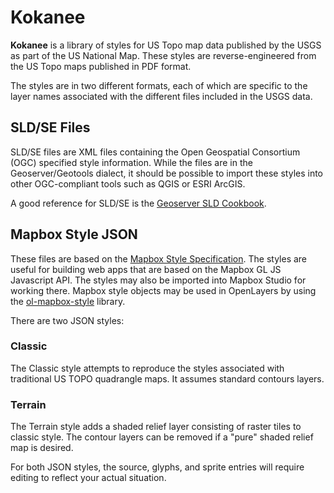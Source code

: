 # Kokanee

**Kokanee** is a library of styles for US Topo map data published by the USGS as part of the US National Map. These styles are reverse-engineered from the US Topo maps published in PDF format.

The styles are in two different formats, each of which are specific to the layer names associated with the different files included in the USGS data.

## SLD/SE Files

SLD/SE files are XML files containing the Open Geospatial Consortium (OGC) specified style information. While the files are in the Geoserver/Geotools dialect, it should be possible to import these styles into other OGC-compliant tools such as QGIS or ESRI ArcGIS.

A good reference for SLD/SE is the [Geoserver SLD Cookbook](https://docs.geoserver.org/stable/en/user/styling/sld/cookbook/).

## Mapbox Style JSON

These files are based on the [Mapbox Style Specification](https://docs.mapbox.com/mapbox-gl-js/style-spec). The styles are useful for building web apps that are based on the Mapbox GL JS Javascript API. The styles may also be imported into Mapbox Studio for working there. Mapbox style objects may be used in OpenLayers by using the [ol-mapbox-style](https://github.com/openlayers/ol-mapbox-style) library.

There are two JSON styles:

### Classic

The Classic style attempts to reproduce the styles associated with traditional US TOPO quadrangle maps. It assumes standard contours layers.

### Terrain

The Terrain style adds a shaded relief layer consisting of raster tiles to classic style. The contour layers can be removed if a "pure" shaded relief map is desired.

For both JSON styles, the source, glyphs, and sprite entries will require editing to reflect your actual situation.
